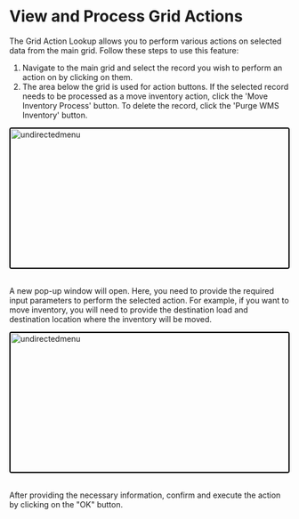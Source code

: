 # View and Process Grid Actions

The Grid Action Lookup allows you to perform various actions on selected data from the main grid. Follow these steps to use this feature:

1. Navigate to the main grid and select the record you wish to perform an action on by clicking on them.
2. The area below the grid is used for action buttons. If the selected record needs to be processed as a move inventory action, click the 'Move Inventory Process' button. To delete the record, click the 'Purge WMS Inventory' button.

<img src="./Attachments/Screen/Action_Fields1.png" alt="undirectedmenu" style="height: 250px; width:500px;margin:auto;display:block; cursor: zoom-in; 
border: 2px solid #000000; border-radius: 4px;"
onclick="this.style.height='400px'; this.style.cursor='zoom-out';" 
ondblclick="this.style.height='200px'; this.style.cursor='zoom-in';">
</br>

A new pop-up window will open. Here, you need to provide the required input parameters to perform the selected action. For example, if you want to move inventory, you will need to provide the destination load and destination location where the inventory will be moved.

<img src="./Attachments/Screen/Action_Fields2.png" alt="undirectedmenu" style="height: 250px; width:500px;margin:auto;display:block; cursor: zoom-in; 
border: 2px solid #000000; border-radius: 4px;"
onclick="this.style.height='400px'; this.style.cursor='zoom-out';" 
ondblclick="this.style.height='200px'; this.style.cursor='zoom-in';">
</br>

After providing the necessary information, confirm and execute the action by clicking on the "OK" button.